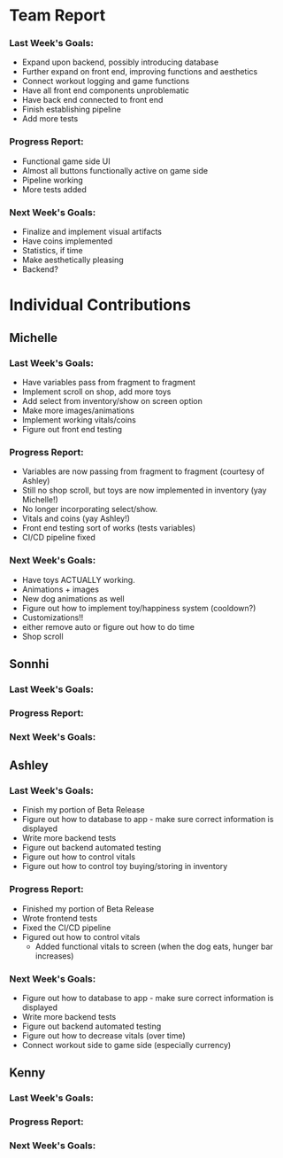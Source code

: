 # Team Report
### Last Week's Goals: 
- Expand upon backend, possibly introducing database
- Further expand on front end, improving functions and aesthetics
- Connect workout logging and game functions
- Have all front end components unproblematic
- Have back end connected to front end
- Finish establishing pipeline 
- Add more tests

### Progress Report: 
- Functional game side UI
- Almost all buttons functionally active on game side
- Pipeline working
- More tests added

### Next Week's Goals:
- Finalize and implement visual artifacts
- Have coins implemented 
- Statistics, if time
- Make aesthetically pleasing
- Backend?


# Individual Contributions

## Michelle
### Last Week's Goals:
- Have variables pass from fragment to fragment
- Implement scroll on shop, add more toys
- Add select from inventory/show on screen option
- Make more images/animations
- Implement working vitals/coins
- Figure out front end testing

### Progress Report:
- Variables are now passing from fragment to fragment (courtesy of Ashley)
- Still no shop scroll, but toys are now implemented in inventory (yay Michelle!)
- No longer incorporating select/show.
- Vitals and coins (yay Ashley!)
- Front end testing sort of works (tests variables)
- CI/CD pipeline fixed 

### Next Week's Goals:
- Have toys ACTUALLY working.
- Animations + images
- New dog animations as well
- Figure out how to implement toy/happiness system (cooldown?)
- Customizations!!
- either remove auto or figure out how to do time
- Shop scroll

## Sonnhi
### Last Week's Goals:


### Progress Report:


### Next Week's Goals:


## Ashley
### Last Week's Goals:
- Finish my portion of Beta Release
- Figure out how to database to app - make sure correct information is displayed
- Write more backend tests
- Figure out backend automated testing
- Figure out how to control vitals
- Figure out how to control toy buying/storing in inventory

### Progress Report:
- Finished my portion of Beta Release
- Wrote frontend tests
- Fixed the CI/CD pipeline
- Figured out how to control vitals
  - Added functional vitals to screen (when the dog eats, hunger bar increases)

### Next Week's Goals:
- Figure out how to database to app - make sure correct information is displayed
- Write more backend tests
- Figure out backend automated testing
- Figure out how to decrease vitals (over time)
- Connect workout side to game side (especially currency)

## Kenny
### Last Week's Goals:


### Progress Report:


### Next Week's Goals:

